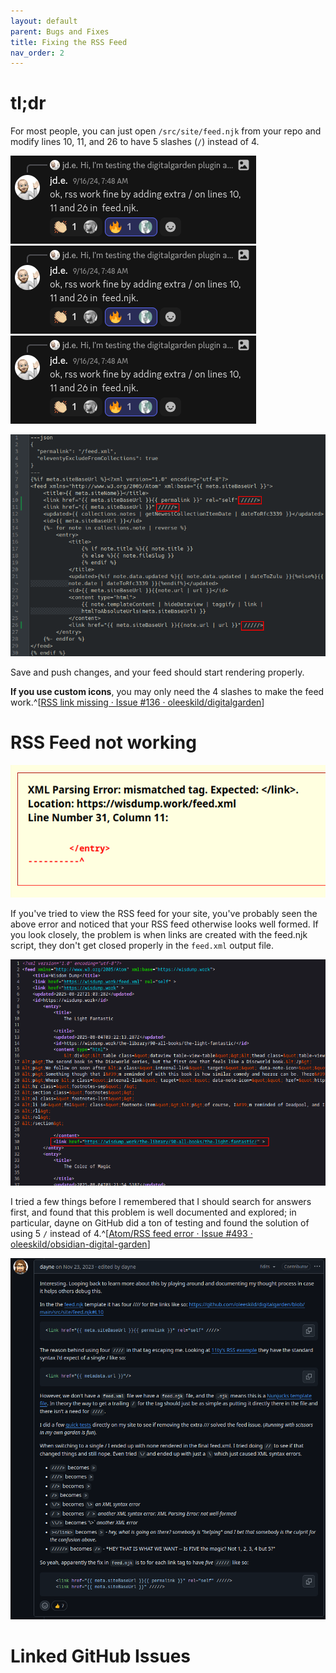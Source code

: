 ```yaml
---
layout: default
parent: Bugs and Fixes
title: Fixing the RSS Feed
nav_order: 2
---
```

# tl;dr
For most people, you can just open `/src/site/feed.njk` from your repo and modify lines 10, 11, and 26 to have 5 slashes (`/`) instead of 4.

![jd.e's comment in assets](./jdeComment.png)
![jd.e's illuminating comment](/attachment/58c767cc167844502d0fcc9d0901563c.png)
![](/attachment/58c767cc167844502d0fcc9d0901563c.png)

![](attachment/7250c626c1f41002c8de0013cadae0d8.png)

Save and push changes, and your feed should start rendering properly.

**If you use custom icons**, you may only need the 4 slashes to make the feed work.^[[RSS link missing · Issue #136 · oleeskild/digitalgarden](https://github.com/oleeskild/digitalgarden/issues/136#issuecomment-2340139055)]

# RSS Feed not working

![](attachment/280ef664d06874de2c78de24a90ccdf4.png)

If you've tried to view the RSS feed for your site, you've probably seen the above error and noticed that your RSS feed otherwise looks well formed. If you look closely, the problem is when links are created with the feed.njk script, they don't get closed properly in the `feed.xml` output file.

![](attachment/945987665e77523800fc447e56c33254.png)

I tried a few things before I remembered that I should search for answers first, and found that this problem is well documented and explored; in particular, dayne on GitHub did a ton of testing and found the solution of using 5 `/` instead of 4.^[[Atom/RSS feed error · Issue #493 · oleeskild/obsidian-digital-garden](https://github.com/oleeskild/obsidian-digital-garden/issues/493#issuecomment-1825034758)]

![](attachment/98b7854739e6946e724541fab1455a97.png)


# Linked GitHub Issues
